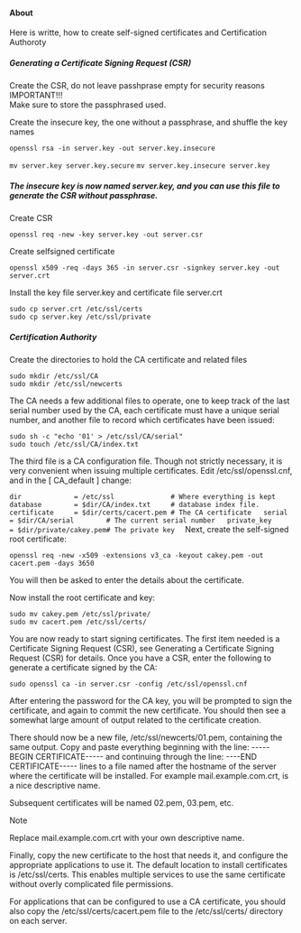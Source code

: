 #### About  
Here is writte, how to create self-signed certificates and Certification Authoroty  

##### Generating a Certificate Signing Request (CSR)
Create the CSR, do not leave passhprase empty for security reasons  
IMPORTANT!!!   
Make sure to store the passphrased used.



Create the insecure key, the one without a passphrase, and shuffle the key names

```openssl rsa -in server.key -out server.key.insecure```

```mv server.key server.key.secure```
```mv server.key.insecure server.key```  

##### The insecure key is now named server.key, and you can use this file to generate the CSR without passphrase.  

Create CSR

```openssl req -new -key server.key -out server.csr```  

Create selfsigned certificate

```openssl x509 -req -days 365 -in server.csr -signkey server.key -out server.crt```  

Install the key file server.key and certificate file server.crt

```sudo cp server.crt /etc/ssl/certs```  
```sudo cp server.key /etc/ssl/private```

##### Certification Authority  

Create the directories to hold the CA certificate and related files

```sudo mkdir /etc/ssl/CA```  
```sudo mkdir /etc/ssl/newcerts```  

The CA needs a few additional files to operate, one to keep track of the last serial number used by the CA, each certificate must have a unique serial number, and another file to record which certificates have been issued:

```sudo sh -c "echo '01' > /etc/ssl/CA/serial"```  
```sudo touch /etc/ssl/CA/index.txt```  

The third file is a CA configuration file. Though not strictly necessary, it is very convenient when issuing multiple certificates. Edit /etc/ssl/openssl.cnf, and in the [ CA_default ] change:  

`
dir             = /etc/ssl              # Where everything is kept  
database        = $dir/CA/index.txt     # database index file.  
certificate     = $dir/certs/cacert.pem # The CA certificate  
serial          = $dir/CA/serial        # The current serial number  
private_key     = $dir/private/cakey.pem# The private key  
`
Next, create the self-signed root certificate:  

```openssl req -new -x509 -extensions v3_ca -keyout cakey.pem -out cacert.pem -days 3650```  

You will then be asked to enter the details about the certificate.  

Now install the root certificate and key:  

```sudo mv cakey.pem /etc/ssl/private/```  
```sudo mv cacert.pem /etc/ssl/certs/```  

You are now ready to start signing certificates. The first item needed is a Certificate Signing Request (CSR), see Generating a Certificate Signing Request (CSR) for details. Once you have a CSR, enter the following to generate a certificate signed by the CA:  

```sudo openssl ca -in server.csr -config /etc/ssl/openssl.cnf```  

After entering the password for the CA key, you will be prompted to sign the certificate, and again to commit the new certificate. You should then see a somewhat large amount of output related to the certificate creation.  

There should now be a new file, /etc/ssl/newcerts/01.pem, containing the same output. Copy and paste everything beginning with the line: -----BEGIN CERTIFICATE----- and continuing through the line: ----END CERTIFICATE----- lines to a file named after the hostname of the server where the certificate will be installed. For example mail.example.com.crt, is a nice descriptive name.

Subsequent certificates will be named 02.pem, 03.pem, etc.  

Note  

Replace mail.example.com.crt with your own descriptive name.  

Finally, copy the new certificate to the host that needs it, and configure the appropriate applications to use it. The default location to install certificates is /etc/ssl/certs. This enables multiple services to use the same certificate without overly complicated file permissions.  

For applications that can be configured to use a CA certificate, you should also copy the /etc/ssl/certs/cacert.pem file to the /etc/ssl/certs/ directory on each server.  

